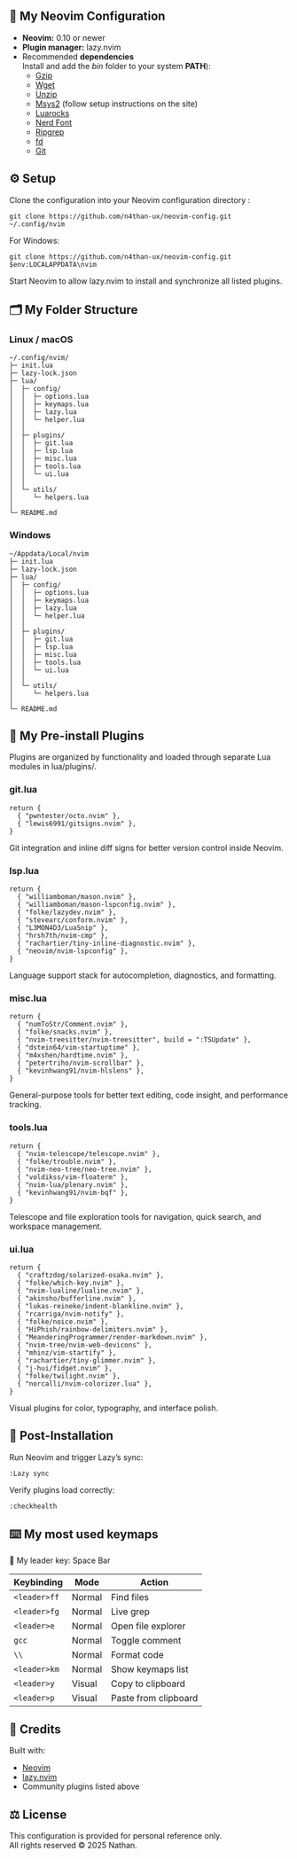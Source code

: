## 🧩 My Neovim Configuration

- **Neovim:** 0.10 or newer
- **Plugin manager:** lazy.nvim
- Recommended **dependencies**<br>
Install and add the *bin* folder to your system **PATH**):
    - [Gzip](https://gnuwin32.sourceforge.net/packages/gzip.htm)
    - [Wget](https://gnuwin32.sourceforge.net/packages/wget.htm)
    - [Unzip](https://gnuwin32.sourceforge.net/packages/unzip.htm)
    - [Msys2](https://www.msys2.org/) (follow setup instructions on the site)
    - [Luarocks](https://luarocks.org/)
    - [Nerd Font](https://www.nerdfonts.com/font-downloads)
    - [Ripgrep](https://github.com/BurntSushi/ripgrep)
    - [fd](https://github.com/sharkdp/fd)
    - [Git](https://git-scm.com/)

## ⚙️ Setup

Clone the configuration into your Neovim configuration directory :

```
git clone https://github.com/n4than-ux/neovim-config.git ~/.config/nvim
```

For Windows:

```
git clone https://github.com/n4than-ux/neovim-config.git $env:LOCALAPPDATA\nvim
```

Start Neovim to allow lazy.nvim to install and synchronize all listed plugins.

## 🗂️ My Folder Structure

### Linux / macOS
```
~/.config/nvim/
├─ init.lua
├─ lazy-lock.json
├─ lua/
│  ├─ config/
│  │  ├─ options.lua
│  │  ├─ keymaps.lua
│  │  ├─ lazy.lua
│  │  └─ helper.lua
│  │
│  ├─ plugins/
│  │  ├─ git.lua
│  │  ├─ lsp.lua
│  │  ├─ misc.lua
│  │  ├─ tools.lua
│  │  └─ ui.lua
│  │
│  └─ utils/
│     └─ helpers.lua
│
└─ README.md

```

### Windows
```
~/Appdata/Local/nvim
├─ init.lua
├─ lazy-lock.json
├─ lua/
│  ├─ config/
│  │  ├─ options.lua
│  │  ├─ keymaps.lua
│  │  ├─ lazy.lua
│  │  └─ helper.lua
│  │
│  ├─ plugins/
│  │  ├─ git.lua
│  │  ├─ lsp.lua
│  │  ├─ misc.lua
│  │  ├─ tools.lua
│  │  └─ ui.lua
│  │
│  └─ utils/
│     └─ helpers.lua
│
└─ README.md
```

## 🔌 My Pre-install Plugins

Plugins are organized by functionality and loaded through separate Lua modules in lua/plugins/.

### git.lua

```
return {
  { "pwntester/octo.nvim" },
  { "lewis6991/gitsigns.nvim" },
}
```
Git integration and inline diff signs for better version control inside Neovim.

### lsp.lua
```
return {
  { "williamboman/mason.nvim" },
  { "williamboman/mason-lspconfig.nvim" },
  { "folke/lazydev.nvim" },
  { "stevearc/conform.nvim" },
  { "L3MON4D3/LuaSnip" },
  { "hrsh7th/nvim-cmp" },
  { "rachartier/tiny-inline-diagnostic.nvim" },
  { "neovim/nvim-lspconfig" },
}
```
Language support stack for autocompletion, diagnostics, and formatting.

### misc.lua
```    
return {
  { "numToStr/Comment.nvim" },
  { "folke/snacks.nvim" },
  { "nvim-treesitter/nvim-treesitter", build = ":TSUpdate" },
  { "dstein64/vim-startuptime" },
  { "m4xshen/hardtime.nvim" },
  { "petertriho/nvim-scrollbar" },
  { "kevinhwang91/nvim-hlslens" },
}
```
General-purpose tools for better text editing, code insight, and performance tracking.

### tools.lua
```
return {
  { "nvim-telescope/telescope.nvim" },
  { "folke/trouble.nvim" },
  { "nvim-neo-tree/neo-tree.nvim" },
  { "voldikss/vim-floaterm" },
  { "nvim-lua/plenary.nvim" },
  { "kevinhwang91/nvim-bqf" },
}
```
Telescope and file exploration tools for navigation, quick search, and workspace management.

### ui.lua
```
return {
  { "craftzdog/solarized-osaka.nvim" },
  { "folke/which-key.nvim" },
  { "nvim-lualine/lualine.nvim" },
  { "akinsho/bufferline.nvim" },
  { "lukas-reineke/indent-blankline.nvim" },
  { "rcarriga/nvim-notify" },
  { "folke/noice.nvim" },
  { "HiPhish/rainbow-delimiters.nvim" },
  { "MeanderingProgrammer/render-markdown.nvim" },
  { "nvim-tree/nvim-web-devicons" },
  { "mhinz/vim-startify" },
  { "rachartier/tiny-glimmer.nvim" },
  { "j-hui/fidget.nvim" },
  { "folke/twilight.nvim" },
  { "norcalli/nvim-colorizer.lua" },
}
```
Visual plugins for color, typography, and interface polish.

## 🧩 Post-Installation

Run Neovim and trigger Lazy’s sync:
```
:Lazy sync
```

Verify plugins load correctly:

```
:checkhealth
```

## ⌨️ My most used keymaps

🔑 My leader key: Space Bar

| Keybinding    | Mode   | Action                 |
|---------------|--------|------------------------|
| `<leader>ff`  | Normal | Find files             |
| `<leader>fg`  | Normal | Live grep              |
| `<leader>e`   | Normal | Open file explorer     |
| `gcc`         | Normal | Toggle comment         |
| `\\`          | Normal | Format code            |
| `<leader>km`  | Normal | Show keymaps list      |
| `<leader>y`   | Visual | Copy to clipboard      |
| `<leader>p`   | Visual | Paste from clipboard   |


## 🔗 Credits

Built with:
- [Neovim](https://neovim.io/)
- [lazy.nvim](https://github.com/folke/lazy.nvim)
- Community plugins listed above

## ⚖️ License
This configuration is provided for personal reference only.  
All rights reserved © 2025 Nathan.
